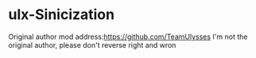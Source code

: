 # ulx-Sinicization
Original author mod address:https://github.com/TeamUlysses  I'm not the original author, please don't reverse right and wron
